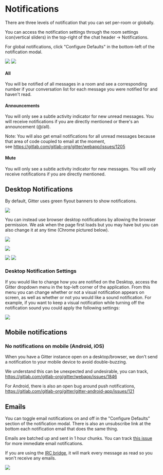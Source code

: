 # Notifications

There are three levels of notification that you can set per-room or globally.

You can access the notification settings through the room settings icon(vertical sliders) in the top-right of the chat header -> Notifications.

For global notifications, click "Configure Defaults" in the bottom-left of the notification modal.

![](https://i.imgur.com/T5Zf40V.png) ![](https://i.imgur.com/avukqAD.png)

#### All

You will be notified of all messages in a room and see a corresponding number if your conversation list for each message you were notified for and haven't read.

#### Announcements

You will only see a subtle activity indicator for new unread messages. You will receive notifications if you are directly mentioned or there's an announcement (@/all).

Note: You will also get email notifications for all unread messages because that area of code coupled to email at the moment, see https://gitlab.com/gitlab-org/gitter/webapp/issues/1205

#### Mute

You will only see a subtle activity indicator for new messages. You will only receive notifications if you are directly mentioned.


## Desktop Notifications

By default, Gitter uses green flyout banners to show notifications.

![](http://i.imgur.com/69P3bIW.png)

You can instead use browser desktop notifications by allowing the browser permission. We ask when the page first loads but you may have but you can also change it at any time (Chrome pictured below).

![](http://i.imgur.com/wAbfet9.png)

![](http://i.imgur.com/8v6aCpX.png)

![](http://i.imgur.com/Mpttpxs.png) ![](https://i.imgur.com/YVqInos.png)
 

### Desktop Notification Settings

If you would like to change how you are notified on the Desktop, access the Gitter dropdown menu in the top-left corner of the application. From this menu you can change whether or not a visual notification appears on screen, as well as whether or not you would like a sound notification. For example, if you want to keep a visual notification while turning off the notification sound you could apply the following settings:

![](https://i.imgur.com/q6qud9N.png)


## Mobile notifications

### No notifications on mobile (Android, iOS)

When you have a Gitter instance open on a desktop/browser, we don't send a notification to your mobile device to avoid double-buzzing.

We understand this can be unexpected and undesirable, you can track, https://gitlab.com/gitlab-org/gitter/webapp/issues/1846

For Android, there is also an open bug around push notifications, https://gitlab.com/gitlab-org/gitter/gitter-android-app/issues/121


## Emails

You can toggle email notifications on and off in the "Configure Defaults" section of the notification modal. There is also an unsubscribe link at the bottom each notification email that does the same thing.

Emails are batched up and sent in 1 hour chunks. You can track [this issue](https://gitlab.com/gitlab-org/gitter/webapp/issues/143) for more immediate email notifications.

If you are using the [IRC bridge](https://irc.gitter.im/), it will mark every message as read so you won't receive any emails.

![](http://imgur.com/uKLeHd6.gif)




